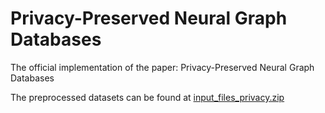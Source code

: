 # Privacy-Preserved Neural Graph Databases

The official implementation of the paper: Privacy-Preserved Neural Graph Databases

The preprocessed datasets can be found at [input_files_privacy.zip](https://hkustconnect-my.sharepoint.com/:u:/g/personal/qhuaf_connect_ust_hk/Eft1JhQI7fREvaT8VCZxLLcBiL-qrKh3VGj5eISYFvWwRA?e=0Gxtu7)

